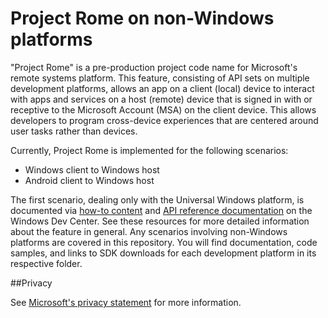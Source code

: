 # Project Rome on non-Windows platforms

"Project Rome" is a pre-production project code name for Microsoft's remote systems platform. This feature, consisting of API sets on multiple development platforms, allows an app on a client (local) device to interact with apps and services on a host (remote) device that is signed in with or receptive to the Microsoft Account (MSA) on the client device. This allows developers to program cross-device experiences that are centered around user tasks rather than devices.

Currently, Project Rome is implemented for the following scenarios:
* Windows client to Windows host
* Android client to Windows host

The first scenario, dealing only with the Universal Windows platform, is documented via [how-to content](https://msdn.microsoft.com/windows/uwp/launch-resume/connected-apps-and-devices) and [API reference documentation](https://msdn.microsoft.com/library/windows/apps/windows.system.remotesystems.aspx) on the Windows Dev Center. See these resources for more detailed information about the feature in general. Any scenarios involving non-Windows platforms are covered in this repository. You will find documentation, code samples, and links to SDK downloads for each development platform in its respective folder.


##Privacy

See [Microsoft's privacy statement](https://privacy.microsoft.com/en-us/privacystatement/) for more information. 
